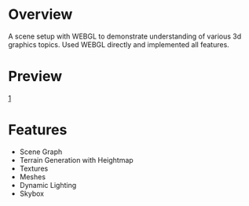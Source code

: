 # Overview
A scene setup with WEBGL to demonstrate understanding of various 3d graphics topics.
Used WEBGL directly and implemented all features.

# Preview 

[1](tex/preview.mp4)

# Features

- Scene Graph
- Terrain Generation with Heightmap
- Textures
- Meshes
- Dynamic Lighting
- Skybox



